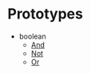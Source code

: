 # Prototypes

* boolean
  * [And](<boolean/and/f8466ac8-afe7-4931-abac-3e8679e23199.md>)
  * [Not](<boolean/not/f4ae2e14-2316-42ca-a3be-e1de3eaff164.md>)
  * [Or](<boolean/or/39e5f41a-9931-4125-8857-1a0fdf6eba7c.md>)
